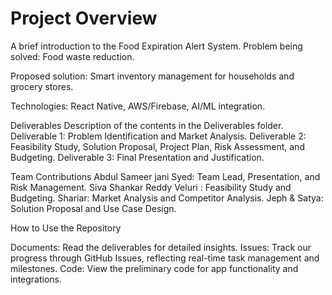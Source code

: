 # **Project Overview**

A brief introduction to the Food Expiration Alert System.
Problem being solved: Food waste reduction.

Proposed solution: Smart inventory management for households and grocery stores.

Technologies: React Native, AWS/Firebase, AI/ML integration.

Deliverables
Description of the contents in the Deliverables folder.
Deliverable 1: Problem Identification and Market Analysis.
Deliverable 2: Feasibility Study, Solution Proposal, Project Plan, Risk Assessment, and Budgeting.
Deliverable 3: Final Presentation and Justification.

Team Contributions
Abdul Sameer jani Syed: Team Lead, Presentation, and Risk Management.
Siva Shankar Reddy Veluri : Feasibility Study and Budgeting.
Shariar:  Market Analysis and Competitor Analysis.
Jeph & Satya: Solution Proposal and Use Case Design.

How to Use the Repository

Documents: Read the deliverables for detailed insights.
Issues: Track our progress through GitHub Issues, reflecting real-time task management and milestones.
Code: View the preliminary code for app functionality and integrations.
